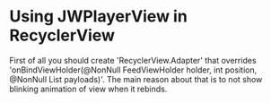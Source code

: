 # Using JWPlayerView in RecyclerView

First of all you should create 'RecyclerView.Adapter<T>' that overrides 'onBindViewHolder(@NonNull FeedViewHolder holder, int position, @NonNull List<Object> payloads)'. The main reason about that is to not show blinking animation of view when it rebinds. 

